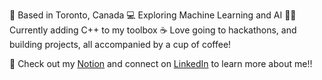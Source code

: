 
📍 Based in Toronto, Canada
💻 Exploring Machine Learning and AI
👨‍💻 Currently adding C++ to my toolbox
☕ Love going to hackathons, and building projects, all accompanied by a cup of coffee!

📧 Check out my [Notion](https://nice-tuna-826.notion.site/Hey-I-m-Parsa-1ab55cc01b568082b711e00e603ad2d9?pvs=4) and connect on [LinkedIn](https://www.linkedin.com/in/parsa-ahmadnezhad/) to learn more about me!!
